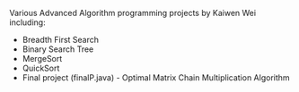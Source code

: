 Various Advanced Algorithm programming projects by Kaiwen Wei including: 
- Breadth First Search
- Binary Search Tree
- MergeSort
- QuickSort
- Final project (finalP.java) - Optimal Matrix Chain Multiplication Algorithm
